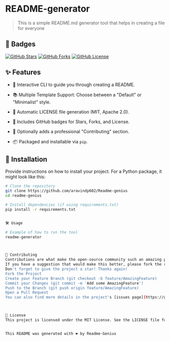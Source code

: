 # README-generator

> This is a simple README.md generator tool that helps in creating a file for everyone

## 🏅 Badges
[![GitHub Stars](https://img.shields.io/github/stars/aravindp602/readme-generator?style=for-the-badge)](https://github.com/aravindp602/readme-generator/stargazers)
[![GitHub Forks](https://img.shields.io/github/forks/aravindp602/readme-generator?style=for-the-badge)](https://github.com/aravindp602/readme-generator/network/members)
[![GitHub License](https://img.shields.io/github/license/aravindp602/readme-generator?style=for-the-badge)](./LICENSE)

## ✨ Features

- 💬 Interactive CLI to guide you through creating a README.
- 📚 Multiple Template Support: Choose between a "Default" or "Minimalist" style.
- 📄 Automatic LICENSE file generation (MIT, Apache 2.0).
- 🏅 Includes GitHub badges for Stars, Forks, and License.
-  🤝 Optionally adds a professional "Contributing" section.

- 📦 Packaged and installable via `pip`.

## 🚀 Installation

Provide instructions on how to install your project. For a Python package, it might look like this:

```bash
# Clone the repository
git clone https://github.com/aravindp602/Readme-genius
cd readme-genius

# Install dependencies (if using requirements.txt)
pip install -r requirements.txt


🛠️ Usage

# Example of how to run the tool
readme-generator



🤝 Contributing
Contributions are what make the open-source community such an amazing place to learn, inspire, and create. Any contributions you make are greatly appreciated.
If you have a suggestion that would make this better, please fork the repo and create a pull request. You can also simply open an issue with the tag "enhancement".
Don't forget to give the project a star! Thanks again!
Fork the Project
Create your Feature Branch (git checkout -b feature/AmazingFeature)
Commit your Changes (git commit -m 'Add some AmazingFeature')
Push to the Branch (git push origin feature/AmazingFeature)
Open a Pull Request
You can also find more details in the project's [issues page](https://github.com/aravindp602/readme-generator/issues).



📄 License
This project is licensed under the MIT License. See the LICENSE file for more details.


This README was generated with ❤️ by Readme-Genius
